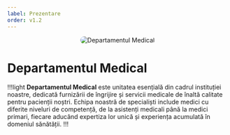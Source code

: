 ```yaml
---
label: Prezentare
order: v1.2
---
```


<p align="center">
    <img src="/docs/imagini/introducere.png" style="border-radius: 20px;" alt="Departamentul Medical">
</p>

# Departamentul Medical
!!!light
**Departamentul Medical** este unitatea esențială din cadrul instituției noastre, dedicată furnizării de îngrijire și servicii medicale de înaltă calitate pentru pacienții noștri. Echipa noastră de specialiști include medici cu diferite niveluri de competență, de la asistenți medicali până la medici primari, fiecare aducând expertiza lor unică și experiența acumulată în domeniul sănătății.
!!!

